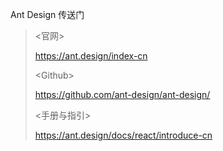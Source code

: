 Ant Design 传送门

> &lt;官网&gt;
>
> https://ant.design/index-cn
>
> &lt;Github&gt;
>
> https://github.com/ant-design/ant-design/
>
> &lt;手册与指引&gt;
>
> https://ant.design/docs/react/introduce-cn



